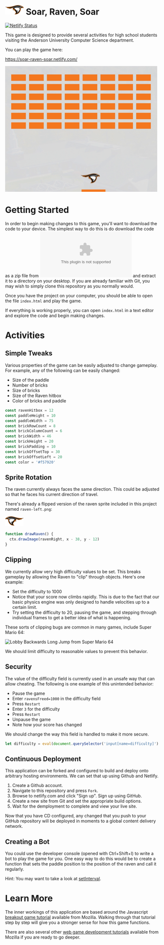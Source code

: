 ![The AU Raven](media/raven-right.png) Soar, Raven, Soar
========================================================

[![Netlify Status](https://api.netlify.com/api/v1/badges/98c981b3-7bb6-4834-92ea-f8aea67465db/deploy-status)](https://app.netlify.com/sites/soar-raven-soar/deploys)

This game is designed to provide several activities for high school students visiting the Anderson University Computer Science department.

You can play the game here:

https://soar-raven-soar.netlify.com/

[![Game demo animation](media/demo.gif)](https://soar-raven-soar.netlify.com/)

Getting Started
===============

In order to begin making changes to this game, you'll want to download the code to your device. The simplest way to do this is do download the code as a zip file from ![here](https://github.com/jncraton/soar-raven-soar/archive/master.zip) and extract it to a directory on your desktop. If you are already familiar with Git, you may wish to simply clone this repository as you normally would.

Once you have the project on your computer, you should be able to open the file `index.html` and play the game.

If everything is working properly, you can open `index.html` in a text editor and explore the code and begin making changes.

Activities
==========

Simple Tweaks
-------------

Various properties of the game can be easily adjusted to change gameplay. For example, any of the following can be easily changed:

- Size of the paddle
- Number of bricks
- Size of bricks
- Size of the Raven hitbox
- Color of bricks and paddle

```js
const ravenHitbox = 12
const paddleHeight = 10
const paddleWidth = 75
const brickRowCount = 8
const brickColumnCount = 6
const brickWidth = 46
const brickHeight = 20
const brickPadding = 10
const brickOffsetTop = 30
const brickOffsetLeft = 20
const color = '#f57920'
```

Sprite Rotation
---------------

The raven currently always faces the same direction. This could be adjusted so that he faces his current direction of travel.

There's already a flipped version of the raven sprite included in this project named `raven-left.png`:

![Raven facing left](media/raven-left.png)

```js
function drawRaven() {
  ctx.drawImage(ravenRight, x - 38, y - 12)
}
```

Clipping
--------

We currently allow very high difficulty values to be set. This breaks gameplay by allowing the Raven to "clip" through objects. Here's one example:

- Set the difficulty to 1000
- Notice that your score now climbs rapidly. This is due to the fact that our basic physics engine was only designed to handle velocities up to a certain limit.
- Try setting the difficulty to 20, pausing the game, and stepping through individual frames to get a better idea of what is happening.

These sorts of clipping bugs are common in many games, include Super Mario 64:

![Lobby Backwards Long Jump from Super Mario 64](https://s.aolcdn.com/hss/storage/midas/31b8713d4852b240c1b0a550db8ef165/205791583/BLJ.gif)

We should limit difficulty to reasonable values to prevent this behavior.

Security
--------

The value of the difficulty field is currently used in an unsafe way that can allow cheating. The following is one example of this unintended behavior:

- Pause the game
- Enter `ravensFreed=1000` in the difficulty field
- Press `Restart`
- Enter `3` for the difficulty
- Press `Restart`
- Unpause the game
- Note how your score has changed

We should change the way this field is handled to make it more secure.

```js
let difficulty = eval(document.querySelector('input[name=difficulty]').value)
```

Continuous Deployment
---------------------

This application can be forked and configured to build and deploy onto arbitrary hosting environments. We can set that up using Github and Netlify.

1. Create a Github account.
2. Navigate to this repository and press `Fork`.
3. Browse to netlify.com and click "Sign up". Sign up using GitHub.
4. Create a new site from Git and set the appropriate build options.
5. Wait for the demployment to complete and view your live site.

Now that you have CD configured, any changed that you push to your GitHub repository will be deployed in moments to a global content delivery network.

Creating a Bot
--------------

You could use the developer console (opened with Ctrl+Shift+I) to write a bot to play the game for you. One easy way to do this would be to create a function that sets the paddle position to the position of the raven and call it regularly.

Hint: You may want to take a look at [setInterval](https://developer.mozilla.org/en-US/docs/Web/API/WindowOrWorkerGlobalScope/setInterval).

Learn More
==========

The inner workings of this application are based around the Javascript [breakout game tutorial](https://developer.mozilla.org/en-US/docs/Games/Tutorials/2D_Breakout_game_pure_JavaScript) available from Mozilla. Walking through that tutorial step by step will give you a stronger sense for how this game functions.

There are also several other [web game development tutorials](https://developer.mozilla.org/en-US/docs/Games/Tutorials) available from Mozilla if you are ready to go deeper.
